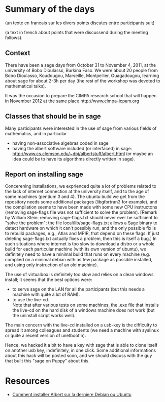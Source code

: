 

# Summary of the days

(un texte en francais sur les divers points discutes entre participants suit) 

(a text in french about points that were discussend during the meeting follows). 


## Context

There have been a sage days from October 31 to November 4, 2011, at the university of Bobo Dioulasso, Burkina Faso. We were about 20 people from Bobo Dioulasso, Koudougou, Marseille, Montpellier, Ouagadougou, learning about sage for about 2-3h per day (the rest of the workshop was devoted to mathematical talks). 

It was the occasion to prepare the CIMPA research school that will happen in November 2012 at the same place <a href="http://www.cimpa-icpam.org">http://www.cimpa-icpam.org</a> 


## Classes that should be in sage

Many participants were interested in the use of sage from various fields of mathematics, and in particular  

* having non-associative algebras coded in sage 
* having the albert software included (or interfaced) in sage: <a href="http://www.cs.clemson.edu/~dpj/albertstuff/albert.html">http://www.cs.clemson.edu/~dpj/albertstuff/albert.html</a> (or maybe an idea could be to have its algorithms directly written in sage). 

## Report on installing sage

Concerening installations, we exprienced quite a lot of problems related to the lack of internet connection at the university itself, and to the age of some machines (pentium 3 and 4). The ubuntu build we get from the repository needs some additional packages (libgfortran3 for example), and the compilation seems to have been made with some new CPU instructons (removing sage-flags file was not sufficient to solve the problem). [Remark by William Stein: removing sage-flags.txt should never ever be sufficient to "solve the problem"; the file local/lib/sage-flags.txt allows a Sage binary to detect hardware on which it can't possibly run, and the only possible fix is to rebuild packages, e.g., Atlas and MPIR, that depend on these flags.  If just deleting sage-flags.txt actually fixes a problem, then this is itself a bug.] In such situations where internet is too slow to download a distro or a whole build for each particular machine (with its own version of ubuntu), we definitely need to have a minimal build that runs on every machine (e.g. complied on a minimal debian with as few package as possible installed, and using only instruction of an old machine). 

The use of virtualbox is definitely too slow and relies on a clean windows install; it seems that the best options were: 

* to serve sage on the LAN for all the participants (but this needs a machine with quite a lot of RAM). 
* to use the live-cd.  
Note that after various tests on some machines, the .exe file that installs the live-cd on the hard disk of a windows machine does not work (but the uninstall script works well). 

The main concern with the live-cd installed on a usb-key is the difficulty to spread it among colleagues and students (we need a machine with syslinux or quite a recent version of unetbootin). 

Hence, we hacked it a bit to have a key with sage that is able to clone itself on another usb key, indefinitely, in one click. Some additional informations about this hack will be posted soon, and we should discuss with the guy that built this "sage on Puppy" about this. 


# Resources

* <a href="/Comment%20installer%20Albert%20sur%20la%20derniere%20Debian%20ou%20Ubuntu">Comment installer Albert sur la derniere Debian ou Ubuntu</a> 